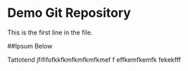 # Demo Git Repository

This is the first line in the file.

##Ipsum Below

Tattotend jfififofkkfkmfkmfkmfkmef f effkemfkemfk fekekfff 
